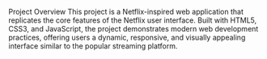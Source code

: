Project Overview
This project is a Netflix-inspired web application that replicates the core features of the Netflix user interface. Built with HTML5, CSS3, and JavaScript, the project demonstrates modern web development practices, offering users a dynamic, responsive, and visually appealing interface similar to the popular streaming platform.


